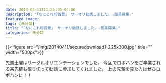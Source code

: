 ```yaml
---
date: 2014-04-11T11:25:05-04:00
description: "｢なにこれ珍百景｣　サーオリ勧誘しました。☆部員募集☆"
featured_image: 
tags: [未分類]
title: "｢なにこれ珍百景｣　サーオリ勧誘しました。☆部員募集☆"
categories: 未分類
---
```


{{< figure src="/img/20140411/securedownload1-225x300.jpg" title="" width="500px">}}

先週土曜はサークルオリエンテーションでした。
今回でロボハンをご卒業される某先輩も張り切って勧誘に参加してくれました。
上の先輩を見た方はぜひロボハンに！！
